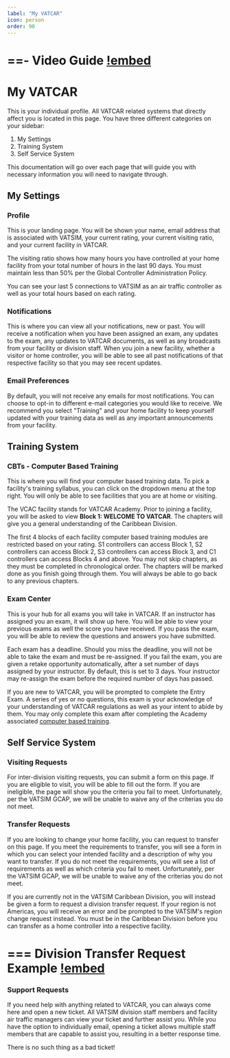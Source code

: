```yaml
---
label: "My VATCAR"
icon: person
order: 90
---
```


==- Video Guide
[!embed](https://drive.google.com/file/d/1RtIvvznFyxKow5uwr7GEnPKhqcboV4q6/preview)
===

# My VATCAR

This is your individual profile. All VATCAR related systems that directly affect you is located in this page. You have three different categories on your sidebar:

1. My Settings
2. Training System
3. Self Service System

This documentation will go over each page that will guide you with necessary information you will need to navigate through.

## My Settings
### Profile

This is your landing page. You will be shown your name, email address that is associated with VATSIM, your current rating, your current visiting ratio, and your current facility in VATCAR.

The visiting ratio shows how many hours you have controlled at your home facility from your total number of hours in the last 90 days. You must maintain less than 50% per the Global Controller Administration Policy.

You can see your last 5 connections to VATSIM as an air traffic controller as well as your total hours based on each rating.

### Notifications

This is where you can view all your notifications, new or past. You will receive a notification when you have been assigned an exam, any updates to the exam, any updates to VATCAR documents, as well as any broadcasts from your facility or division staff. When you join a new facility, whether a visitor or home controller, you will be able to see all past notifications of that respective facility so that you may see recent updates.

### Email Preferences

By default, you will not receive any emails for most notifications. You can choose to opt-in to different e-mail categories you would like to receive. We recommend you select "Training" and your home facility to keep yourself updated with your training data as well as any important announcements from your facility.

## Training System

### CBTs - Computer Based Training

This is where you will find your computer based training data. To pick a facility's training syllabus, you can click on the dropdown menu at the top right. You will only be able to see facilities that you are at home or visiting.

The VCAC facility stands for VATCAR Academy. Prior to joining a facility, you will be asked to view **Block 1: WELCOME TO VATCAR**. The chapters will give you a general understanding of the Caribbean Division.

The first 4 blocks of each facility computer based training modules are restricted based on your rating. S1 controllers can access Block 1, S2 controllers can access Block 2, S3 controllers can access Block 3, and C1 controllers can access Blocks 4 and above. You may not skip chapters, as they must be completed in chronological order. The chapters will be marked done as you finish going through them. You will always be able to go back to any previous chapters.

### Exam Center

This is your hub for all exams you will take in VATCAR. If an instructor has assigned you an exam, it will show up here. You will be able to view your previous exams as well the score you have received. If you pass the exam, you will be able to review the questions and answers you have submitted.

Each exam has a deadline. Should you miss the deadline, you will not be able to take the exam and must be re-assigned. If you fail the exam, you are given a retake opportunity automatically, after a set number of days assigned by your instructor. By default, this is set to 3 days. Your instructor may re-assign the exam before the required number of days has passed.

If you are new to VATCAR, you will be prompted to complete the Entry Exam. A series of yes or no questions, this exam is your acknowledge of your understanding of VATCAR regulations as well as your intent to abide by them. You may only complete this exam after completing the Academy associated [computer based training](#cbts---computer-based-training).

## Self Service System

### Visiting Requests

For inter-division visiting requests, you can submit a form on this page. If you are eligible to visit, you will be able to fill out the form. If you are ineligible, the page will show you the criteria you fail to meet. Unfortunately, per the VATSIM GCAP, we will be unable to waive any of the criterias you do not meet.

### Transfer Requests

If you are looking to change your home facility, you can request to transfer on this page. If you meet the requirements to transfer, you will see a form in which you can select your intended facility and a description of why you want to transfer. If you do not meet the requirements, you will see a list of requirements as well as which criteria you fail to meet. Unfortunately, per the VATSIM GCAP, we will be unable to waive any of the criterias you do not meet.

If you are currently not in the VATSIM Caribbean Division, you will instead be given a form to request a division transfer request. If your region is not Americas, you will receive an error and be prompted to the VATSIM's region change request instead. You must be in the Caribbean Division before you can transfer as a home controller into a respective facility.

=== Division Transfer Request Example
[!embed](https://streamable.com/e/2o2icu)
===

### Support Requests

If you need help with anything related to VATCAR, you can always come here and open a new ticket. All VATSIM division staff members and facility air traffic managers can view your ticket and further assist you. While you have the option to individually email, opening a ticket allows multiple staff members that are capable to assist you, resulting in a better response time.

There is no such thing as a bad ticket!